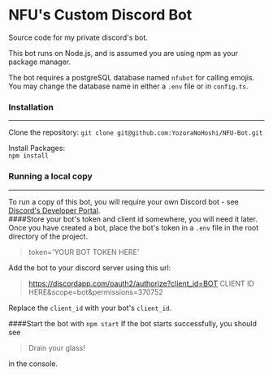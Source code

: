 # NFU's Custom Discord Bot


Source code for my private discord's bot. 

This bot runs on Node.js, and is assumed you are using npm as your package manager.

The bot requires a postgreSQL database named `nfubot` for calling emojis. You may change the database name in either a `.env` file or in `config.ts`.   

### Installation
---
Clone the repository:
`git clone git@github.com:YozoraNoHoshi/NFU-Bot.git`

Install Packages:  
`npm install  `


### Running a local copy
---

To run a copy of this bot, you will require your own Discord bot - see [Discord's Developer Portal](https://discordapp.com/developers/applications/).   
####Store your bot's token and client id somewhere, you will need it later.  
Once you have created a bot, place the bot's token in a `.env` file in the root directory of the project.
> token='YOUR BOT TOKEN HERE'

Add the bot to your discord server using this url: 
>https://discordapp.com/oauth2/authorize?client_id=BOT CLIENT ID HERE&scope=bot&permissions=370752  

Replace the `client_id` with your bot's `client_id`.

####Start the bot with  `npm start`
If the bot starts successfully, you should see 
>Drain your glass!   

in the console.